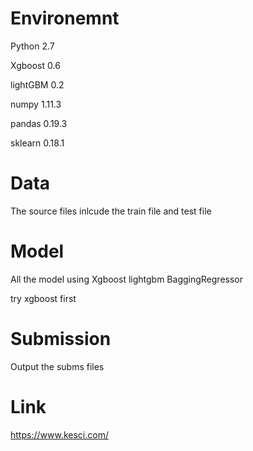 
# Environemnt
Python 2.7

Xgboost 0.6

lightGBM 0.2

numpy 1.11.3

pandas 0.19.3

sklearn 0.18.1



# Data
The source files  inlcude the train file and test file
# Model
All the model using Xgboost lightgbm BaggingRegressor

try xgboost first
# Submission
Output the subms files

# Link
https://www.kesci.com/